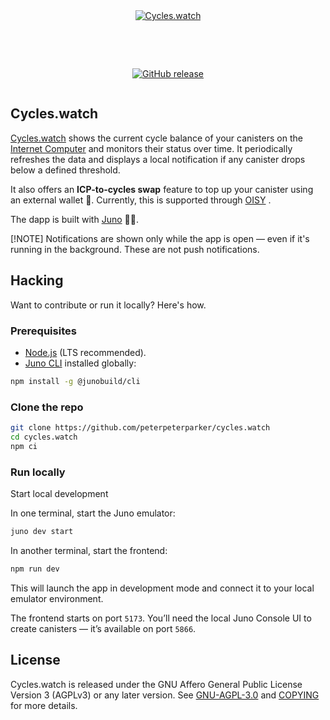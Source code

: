 <div align="center" style="display:flex;flex-direction:column;">
  <a href="https://cycles.watch">
    <img src="https://github.com/peterpeterparker/cycles.watch/raw/main/static/images/social-image.jpg"alt="Cycles.watch" role="presentation" />
  </a>

<br/><br/>

[![GitHub release](https://img.shields.io/github/release/papyrs/cycles.watch/all?logo=GitHub&style=flat-square)](https://github.com/peterpeterparker/cycles.watch/releases/latest)

</div>

## Cycles.watch

[Cycles.watch] shows the current cycle balance of your canisters on the [Internet Computer](https://internetcomputer.org/) and monitors their status over time. It periodically refreshes the data and displays a local notification if any canister drops below a defined threshold.

It also offers an **ICP-to-cycles swap** feature to top up your canister using an external wallet 👛. Currently, this is supported through [OISY](https://oisy.com) .

The dapp is built with [Juno](https://juno.build) 👨‍💻.

[!NOTE]
Notifications are shown only while the app is open — even if it's running in the background. These are not push notifications.

## Hacking

Want to contribute or run it locally? Here's how.

### Prerequisites

- [Node.js](https://nodejs.org/en/) (LTS recommended).
- [Juno CLI](https://juno.build/docs/reference/cli) installed globally:

```bash
npm install -g @junobuild/cli
```

### Clone the repo

```bash
git clone https://github.com/peterpeterparker/cycles.watch
cd cycles.watch
npm ci
```

### Run locally

Start local development

In one terminal, start the Juno emulator:

```bash
juno dev start
```

In another terminal, start the frontend:

```bash
npm run dev
```

This will launch the app in development mode and connect it to your local emulator environment.

The frontend starts on port `5173`. You’ll need the local Juno Console UI to create canisters — it’s available on port `5866`.

## License

Cycles.watch is released under the GNU Affero General Public License Version 3 (AGPLv3) or any later version. See [GNU-AGPL-3.0](GNU-AGPL-3.0) and [COPYING](COPYING) for more details.

[cycles.watch]: https://cycles.watch

